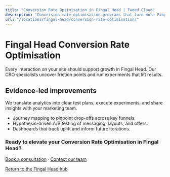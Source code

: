 ```yaml
---
title: "Conversion Rate Optimisation in Fingal Head | Tweed Cloud"
description: "Conversion rate optimisation programs that turn more Fingal Head visitors into customers."
url: "/locations/fingal-head/conversion-rate-optimisation/"
---
```


# Fingal Head Conversion Rate Optimisation

Every interaction on your site should support growth in Fingal Head. Our CRO specialists uncover friction points and run experiments that lift results.

## Evidence-led improvements

We translate analytics into clear test plans, execute experiments, and share insights with your marketing team.

- Journey mapping to pinpoint drop-offs across key funnels.
- Hypothesis-driven A/B testing of messaging, layouts, and offers.
- Dashboards that track uplift and inform future iterations.

### Ready to elevate your Conversion Rate Optimisation in Fingal Head?

[Book a consultation](/consultation/) · [Contact our team](/contact/)

[Return to the Fingal Head hub](/locations/fingal-head/)
